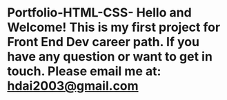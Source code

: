 # Portfolio-HTML-CSS- Hello and Welcome! This is my first project for Front End Dev career path. If you have any question or want to get in touch. Please email me at: hdai2003@gmail.com
